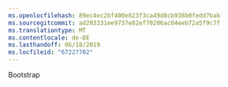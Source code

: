 ```yaml
---
ms.openlocfilehash: 89ec4ec2bf400e823f3ca49d0cb938b0fedd7bab
ms.sourcegitcommit: ad203331ee9737e82ef70206ac04eeb72a5f9c7f
ms.translationtype: MT
ms.contentlocale: de-DE
ms.lasthandoff: 06/18/2019
ms.locfileid: "67227702"
---
```

Bootstrap